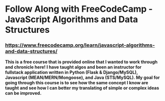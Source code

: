 # Follow Along with FreeCodeCamp - JavaScript Algorithms and Data Structures
### https://www.freecodecamp.org/learn/javascript-algorithms-and-data-structures/

**This is a free course that is provided online that I wanted to work through and chronicle here! I have taught algos and been an instructor for fullstack application written in Python (Flask & Django/MySQL), Javascript (MEAN/MERN/Mongoose), and Java (STS/MySQL). My goal for going through this course is to see how the same concept I know are taught and see how I can better my translating of simple or complex ideas can be improved.**
